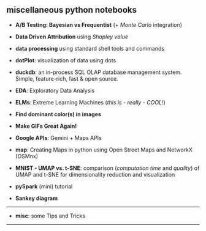 miscellaneous python notebooks
-----

- **A/B Testing: Bayesian vs Frequentist** (+ *Monte Carlo* integration)

- **Data Driven Attribution** using *Shapley value*

- **data processing** using standard shell tools and commands

- **dotPlot**: visualization of data using dots

- **duckdb**: an in-process SQL OLAP database management system. Simple, feature-rich, fast & open source.

- **EDA**: Exploratory Data Analysis

- **ELMs**: Extreme Learning Machines (*this is - really - COOL!*)

- **Find dominant color(s) in images**

- **Make GIFs Great Again!**

- **Google APIs**: Gemini + Maps APIs

- **map**: Creating Maps in python using Open Street Maps and NetworkX (OSMnx)

- **MNIST - UMAP vs. t-SNE**: comparison (*computation time* and *quality*) of UMAP and t-SNE for dimensionality reduction and visualization

- **pySpark** (mini) tutorial

- **Sankey diagram**

-----

- **misc**: some Tips and Tricks

-----
